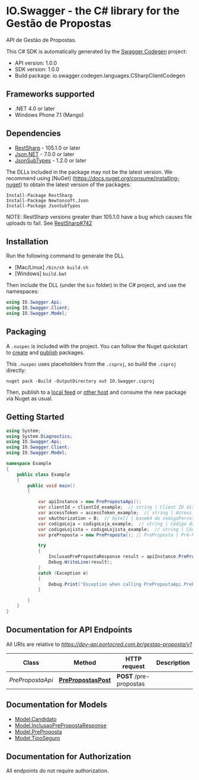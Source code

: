 # IO.Swagger - the C# library for the Gestão de Propostas

API de Gestão de Propostas.

This C# SDK is automatically generated by the [Swagger Codegen](https://github.com/swagger-api/swagger-codegen) project:

- API version: 1.0.0
- SDK version: 1.0.0
- Build package: io.swagger.codegen.languages.CSharpClientCodegen

<a name="frameworks-supported"></a>
## Frameworks supported
- .NET 4.0 or later
- Windows Phone 7.1 (Mango)

<a name="dependencies"></a>
## Dependencies
- [RestSharp](https://www.nuget.org/packages/RestSharp) - 105.1.0 or later
- [Json.NET](https://www.nuget.org/packages/Newtonsoft.Json/) - 7.0.0 or later
- [JsonSubTypes](https://www.nuget.org/packages/JsonSubTypes/) - 1.2.0 or later

The DLLs included in the package may not be the latest version. We recommend using [NuGet] (https://docs.nuget.org/consume/installing-nuget) to obtain the latest version of the packages:
```
Install-Package RestSharp
Install-Package Newtonsoft.Json
Install-Package JsonSubTypes
```

NOTE: RestSharp versions greater than 105.1.0 have a bug which causes file uploads to fail. See [RestSharp#742](https://github.com/restsharp/RestSharp/issues/742)

<a name="installation"></a>
## Installation
Run the following command to generate the DLL
- [Mac/Linux] `/bin/sh build.sh`
- [Windows] `build.bat`

Then include the DLL (under the `bin` folder) in the C# project, and use the namespaces:
```csharp
using IO.Swagger.Api;
using IO.Swagger.Client;
using IO.Swagger.Model;
```
<a name="packaging"></a>
## Packaging

A `.nuspec` is included with the project. You can follow the Nuget quickstart to [create](https://docs.microsoft.com/en-us/nuget/quickstart/create-and-publish-a-package#create-the-package) and [publish](https://docs.microsoft.com/en-us/nuget/quickstart/create-and-publish-a-package#publish-the-package) packages.

This `.nuspec` uses placeholders from the `.csproj`, so build the `.csproj` directly:

```
nuget pack -Build -OutputDirectory out IO.Swagger.csproj
```

Then, publish to a [local feed](https://docs.microsoft.com/en-us/nuget/hosting-packages/local-feeds) or [other host](https://docs.microsoft.com/en-us/nuget/hosting-packages/overview) and consume the new package via Nuget as usual.

<a name="getting-started"></a>
## Getting Started

```csharp
using System;
using System.Diagnostics;
using IO.Swagger.Api;
using IO.Swagger.Client;
using IO.Swagger.Model;

namespace Example
{
    public class Example
    {
        public void main()
        {

            var apiInstance = new PrePropostaApi();
            var clientId = clientId_example;  // string | Client ID disponibilizado na criação da App.
            var accessToken = accessToken_example;  // string | Access Token com permissões de acesso.
            var xAuthorization = B;  // byte[] | base64 do codigoParceiro:codigoUsuario:senha.
            var codigoLoja = codigoLoja_example;  // string | Código da loja (Filial). (fixo informada pela financeira).
            var codigoLojista = codigoLojista_example;  // string | Código do lojista (Rede de loja). (fixo informada pela financeira).
            var preProposta = new PreProposta(); // PreProposta | Pré-Proposta a ser analisada, cujo resultado, quando aprovada é uma proposta.

            try
            {
                InclusaoPrePropostaResponse result = apiInstance.PrePropostasPost(clientId, accessToken, xAuthorization, codigoLoja, codigoLojista, preProposta);
                Debug.WriteLine(result);
            }
            catch (Exception e)
            {
                Debug.Print("Exception when calling PrePropostaApi.PrePropostasPost: " + e.Message );
            }

        }
    }
}
```

<a name="documentation-for-api-endpoints"></a>
## Documentation for API Endpoints

All URIs are relative to *https://dev-api.portocred.com.br/gestao-proposta/v1*

Class | Method | HTTP request | Description
------------ | ------------- | ------------- | -------------
*PrePropostaApi* | [**PrePropostasPost**](docs/PrePropostaApi.md#prepropostaspost) | **POST** /pre-propostas | 


<a name="documentation-for-models"></a>
## Documentation for Models

 - [Model.Candidato](docs/Candidato.md)
 - [Model.InclusaoPrePropostaResponse](docs/InclusaoPrePropostaResponse.md)
 - [Model.PreProposta](docs/PreProposta.md)
 - [Model.TipoSeguro](docs/TipoSeguro.md)


<a name="documentation-for-authorization"></a>
## Documentation for Authorization

All endpoints do not require authorization.
